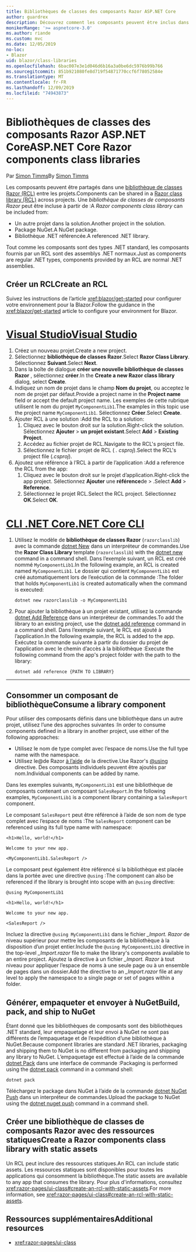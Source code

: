```yaml
---
title: Bibliothèques de classes des composants Razor ASP.NET Core
author: guardrex
description: Découvrez comment les composants peuvent être inclus dans Blazor applications à partir d’une bibliothèque de composants externes.
monikerRange: '>= aspnetcore-3.0'
ms.author: riande
ms.custom: mvc
ms.date: 12/05/2019
no-loc:
- Blazor
uid: blazor/class-libraries
ms.openlocfilehash: 6bac007e3e1d046d6b16a3a0be6dc5976b99b766
ms.sourcegitcommit: 851b921080fe8d719f54871770ccf6f78052584e
ms.translationtype: MT
ms.contentlocale: fr-FR
ms.lasthandoff: 12/09/2019
ms.locfileid: "74943873"
---
```

# <a name="aspnet-core-razor-components-class-libraries"></a><span data-ttu-id="78caa-103">Bibliothèques de classes des composants Razor ASP.NET Core</span><span class="sxs-lookup"><span data-stu-id="78caa-103">ASP.NET Core Razor components class libraries</span></span>

<span data-ttu-id="78caa-104">Par [Simon Timms](https://github.com/stimms)</span><span class="sxs-lookup"><span data-stu-id="78caa-104">By [Simon Timms](https://github.com/stimms)</span></span>

<span data-ttu-id="78caa-105">Les composants peuvent être partagés dans une [bibliothèque de classes Razor (RCL)](xref:razor-pages/ui-class) entre les projets.</span><span class="sxs-lookup"><span data-stu-id="78caa-105">Components can be shared in a [Razor class library (RCL)](xref:razor-pages/ui-class) across projects.</span></span> <span data-ttu-id="78caa-106">Une *bibliothèque de classes de composants Razor* peut être incluse à partir de :</span><span class="sxs-lookup"><span data-stu-id="78caa-106">A *Razor components class library* can be included from:</span></span>

* <span data-ttu-id="78caa-107">Un autre projet dans la solution.</span><span class="sxs-lookup"><span data-stu-id="78caa-107">Another project in the solution.</span></span>
* <span data-ttu-id="78caa-108">Package NuGet.</span><span class="sxs-lookup"><span data-stu-id="78caa-108">A NuGet package.</span></span>
* <span data-ttu-id="78caa-109">Bibliothèque .NET référencée.</span><span class="sxs-lookup"><span data-stu-id="78caa-109">A referenced .NET library.</span></span>

<span data-ttu-id="78caa-110">Tout comme les composants sont des types .NET standard, les composants fournis par un RCL sont des assemblys .NET normaux.</span><span class="sxs-lookup"><span data-stu-id="78caa-110">Just as components are regular .NET types, components provided by an RCL are normal .NET assemblies.</span></span>

## <a name="create-an-rcl"></a><span data-ttu-id="78caa-111">Créer un RCL</span><span class="sxs-lookup"><span data-stu-id="78caa-111">Create an RCL</span></span>

<span data-ttu-id="78caa-112">Suivez les instructions de l’article <xref:blazor/get-started> pour configurer votre environnement pour la Blazor.</span><span class="sxs-lookup"><span data-stu-id="78caa-112">Follow the guidance in the <xref:blazor/get-started> article to configure your environment for Blazor.</span></span>

# <a name="visual-studiotabvisual-studio"></a>[<span data-ttu-id="78caa-113">Visual Studio</span><span class="sxs-lookup"><span data-stu-id="78caa-113">Visual Studio</span></span>](#tab/visual-studio)

1. <span data-ttu-id="78caa-114">Créez un nouveau projet.</span><span class="sxs-lookup"><span data-stu-id="78caa-114">Create a new project.</span></span>
1. <span data-ttu-id="78caa-115">Sélectionnez **bibliothèque de classes Razor**.</span><span class="sxs-lookup"><span data-stu-id="78caa-115">Select **Razor Class Library**.</span></span> <span data-ttu-id="78caa-116">Sélectionnez **Suivant**.</span><span class="sxs-lookup"><span data-stu-id="78caa-116">Select **Next**.</span></span>
1. <span data-ttu-id="78caa-117">Dans la boîte de dialogue **créer une nouvelle bibliothèque de classes Razor** , sélectionnez **créer**.</span><span class="sxs-lookup"><span data-stu-id="78caa-117">In the **Create a new Razor class library** dialog, select **Create**.</span></span>
1. <span data-ttu-id="78caa-118">Indiquez un nom de projet dans le champ **Nom du projet**, ou acceptez le nom de projet par défaut.</span><span class="sxs-lookup"><span data-stu-id="78caa-118">Provide a project name in the **Project name** field or accept the default project name.</span></span> <span data-ttu-id="78caa-119">Les exemples de cette rubrique utilisent le nom du projet `MyComponentLib1`.</span><span class="sxs-lookup"><span data-stu-id="78caa-119">The examples in this topic use the project name `MyComponentLib1`.</span></span> <span data-ttu-id="78caa-120">Sélectionnez **Créer**.</span><span class="sxs-lookup"><span data-stu-id="78caa-120">Select **Create**.</span></span>
1. <span data-ttu-id="78caa-121">Ajouter RCL à une solution :</span><span class="sxs-lookup"><span data-stu-id="78caa-121">Add the RCL to a solution:</span></span>
   1. <span data-ttu-id="78caa-122">Cliquez avec le bouton droit sur la solution.</span><span class="sxs-lookup"><span data-stu-id="78caa-122">Right-click the solution.</span></span> <span data-ttu-id="78caa-123">Sélectionnez **Ajouter** > **un projet existant**.</span><span class="sxs-lookup"><span data-stu-id="78caa-123">Select **Add** > **Existing Project**.</span></span>
   1. <span data-ttu-id="78caa-124">Accédez au fichier projet de RCL.</span><span class="sxs-lookup"><span data-stu-id="78caa-124">Navigate to the RCL's project file.</span></span>
   1. <span data-ttu-id="78caa-125">Sélectionnez le fichier projet de RCL ( *. csproj*).</span><span class="sxs-lookup"><span data-stu-id="78caa-125">Select the RCL's project file (*.csproj*).</span></span>
1. <span data-ttu-id="78caa-126">Ajoutez une référence à l’RCL à partir de l’application :</span><span class="sxs-lookup"><span data-stu-id="78caa-126">Add a reference the RCL from the app:</span></span>
   1. <span data-ttu-id="78caa-127">Cliquez avec le bouton droit sur le projet d’application.</span><span class="sxs-lookup"><span data-stu-id="78caa-127">Right-click the app project.</span></span> <span data-ttu-id="78caa-128">Sélectionnez **Ajouter** une **référence**de > .</span><span class="sxs-lookup"><span data-stu-id="78caa-128">Select **Add** > **Reference**.</span></span>
   1. <span data-ttu-id="78caa-129">Sélectionnez le projet RCL.</span><span class="sxs-lookup"><span data-stu-id="78caa-129">Select the RCL project.</span></span> <span data-ttu-id="78caa-130">Sélectionnez **OK**.</span><span class="sxs-lookup"><span data-stu-id="78caa-130">Select **OK**.</span></span>

# <a name="net-core-clitabnetcore-cli"></a>[<span data-ttu-id="78caa-131">CLI .NET Core</span><span class="sxs-lookup"><span data-stu-id="78caa-131">.NET Core CLI</span></span>](#tab/netcore-cli)

1. <span data-ttu-id="78caa-132">Utilisez le modèle de **bibliothèque de classes Razor** (`razorclasslib`) avec la commande [dotnet New](/dotnet/core/tools/dotnet-new) dans un interpréteur de commandes.</span><span class="sxs-lookup"><span data-stu-id="78caa-132">Use the **Razor Class Library** template (`razorclasslib`) with the [dotnet new](/dotnet/core/tools/dotnet-new) command in a command shell.</span></span> <span data-ttu-id="78caa-133">Dans l’exemple suivant, un RCL est créé nommé `MyComponentLib1`.</span><span class="sxs-lookup"><span data-stu-id="78caa-133">In the following example, an RCL is created named `MyComponentLib1`.</span></span> <span data-ttu-id="78caa-134">Le dossier qui contient `MyComponentLib1` est créé automatiquement lors de l’exécution de la commande :</span><span class="sxs-lookup"><span data-stu-id="78caa-134">The folder that holds `MyComponentLib1` is created automatically when the command is executed:</span></span>

   ```dotnetcli
   dotnet new razorclasslib -o MyComponentLib1
   ```

1. <span data-ttu-id="78caa-135">Pour ajouter la bibliothèque à un projet existant, utilisez la commande [dotnet Add Reference](/dotnet/core/tools/dotnet-add-reference) dans un interpréteur de commandes.</span><span class="sxs-lookup"><span data-stu-id="78caa-135">To add the library to an existing project, use the [dotnet add reference](/dotnet/core/tools/dotnet-add-reference) command in a command shell.</span></span> <span data-ttu-id="78caa-136">Dans l’exemple suivant, le RCL est ajouté à l’application.</span><span class="sxs-lookup"><span data-stu-id="78caa-136">In the following example, the RCL is added to the app.</span></span> <span data-ttu-id="78caa-137">Exécutez la commande suivante à partir du dossier du projet de l’application avec le chemin d’accès à la bibliothèque :</span><span class="sxs-lookup"><span data-stu-id="78caa-137">Execute the following command from the app's project folder with the path to the library:</span></span>

   ```dotnetcli
   dotnet add reference {PATH TO LIBRARY}
   ```

---

## <a name="consume-a-library-component"></a><span data-ttu-id="78caa-138">Consommer un composant de bibliothèque</span><span class="sxs-lookup"><span data-stu-id="78caa-138">Consume a library component</span></span>

<span data-ttu-id="78caa-139">Pour utiliser des composants définis dans une bibliothèque dans un autre projet, utilisez l’une des approches suivantes :</span><span class="sxs-lookup"><span data-stu-id="78caa-139">In order to consume components defined in a library in another project, use either of the following approaches:</span></span>

* <span data-ttu-id="78caa-140">Utilisez le nom de type complet avec l’espace de noms.</span><span class="sxs-lookup"><span data-stu-id="78caa-140">Use the full type name with the namespace.</span></span>
* <span data-ttu-id="78caa-141">Utilisez le\@de Razor [à l’aide](xref:mvc/views/razor#using) de la directive.</span><span class="sxs-lookup"><span data-stu-id="78caa-141">Use Razor's [\@using](xref:mvc/views/razor#using) directive.</span></span> <span data-ttu-id="78caa-142">Des composants individuels peuvent être ajoutés par nom.</span><span class="sxs-lookup"><span data-stu-id="78caa-142">Individual components can be added by name.</span></span>

<span data-ttu-id="78caa-143">Dans les exemples suivants, `MyComponentLib1` est une bibliothèque de composants contenant un composant `SalesReport`.</span><span class="sxs-lookup"><span data-stu-id="78caa-143">In the following examples, `MyComponentLib1` is a component library containing a `SalesReport` component.</span></span>

<span data-ttu-id="78caa-144">Le composant `SalesReport` peut être référencé à l’aide de son nom de type complet avec l’espace de noms :</span><span class="sxs-lookup"><span data-stu-id="78caa-144">The `SalesReport` component can be referenced using its full type name with namespace:</span></span>

```razor
<h1>Hello, world!</h1>

Welcome to your new app.

<MyComponentLib1.SalesReport />
```

<span data-ttu-id="78caa-145">Le composant peut également être référencé si la bibliothèque est placée dans la portée avec une directive `@using` :</span><span class="sxs-lookup"><span data-stu-id="78caa-145">The component can also be referenced if the library is brought into scope with an `@using` directive:</span></span>

```razor
@using MyComponentLib1

<h1>Hello, world!</h1>

Welcome to your new app.

<SalesReport />
```

<span data-ttu-id="78caa-146">Incluez la directive `@using MyComponentLib1` dans le fichier *_Import. Razor* de niveau supérieur pour mettre les composants de la bibliothèque à la disposition d’un projet entier.</span><span class="sxs-lookup"><span data-stu-id="78caa-146">Include the `@using MyComponentLib1` directive in the top-level *_Import.razor* file to make the library's components available to an entire project.</span></span> <span data-ttu-id="78caa-147">Ajoutez la directive à un fichier *_Import. Razor* à tout niveau pour appliquer l’espace de noms à une seule page ou à un ensemble de pages dans un dossier.</span><span class="sxs-lookup"><span data-stu-id="78caa-147">Add the directive to an *_Import.razor* file at any level to apply the namespace to a single page or set of pages within a folder.</span></span>

## <a name="build-pack-and-ship-to-nuget"></a><span data-ttu-id="78caa-148">Générer, empaqueter et envoyer à NuGet</span><span class="sxs-lookup"><span data-stu-id="78caa-148">Build, pack, and ship to NuGet</span></span>

<span data-ttu-id="78caa-149">Étant donné que les bibliothèques de composants sont des bibliothèques .NET standard, leur empaquetage et leur envoi à NuGet ne sont pas différents de l’empaquetage et de l’expédition d’une bibliothèque à NuGet.</span><span class="sxs-lookup"><span data-stu-id="78caa-149">Because component libraries are standard .NET libraries, packaging and shipping them to NuGet is no different from packaging and shipping any library to NuGet.</span></span> <span data-ttu-id="78caa-150">L’empaquetage est effectué à l’aide de la commande [dotnet Pack](/dotnet/core/tools/dotnet-pack) dans une interface de commande :</span><span class="sxs-lookup"><span data-stu-id="78caa-150">Packaging is performed using the [dotnet pack](/dotnet/core/tools/dotnet-pack) command in a command shell:</span></span>

```dotnetcli
dotnet pack
```

<span data-ttu-id="78caa-151">Téléchargez le package dans NuGet à l’aide de la commande [dotnet NuGet Push](/dotnet/core/tools/dotnet-nuget-push) dans un interpréteur de commandes.</span><span class="sxs-lookup"><span data-stu-id="78caa-151">Upload the package to NuGet using the [dotnet nuget push](/dotnet/core/tools/dotnet-nuget-push) command in a command shell.</span></span>

## <a name="create-a-razor-components-class-library-with-static-assets"></a><span data-ttu-id="78caa-152">Créer une bibliothèque de classes de composants Razor avec des ressources statiques</span><span class="sxs-lookup"><span data-stu-id="78caa-152">Create a Razor components class library with static assets</span></span>

<span data-ttu-id="78caa-153">Un RCL peut inclure des ressources statiques.</span><span class="sxs-lookup"><span data-stu-id="78caa-153">An RCL can include static assets.</span></span> <span data-ttu-id="78caa-154">Les ressources statiques sont disponibles pour toutes les applications qui consomment la bibliothèque.</span><span class="sxs-lookup"><span data-stu-id="78caa-154">The static assets are available to any app that consumes the library.</span></span> <span data-ttu-id="78caa-155">Pour plus d'informations, consultez <xref:razor-pages/ui-class#create-an-rcl-with-static-assets>.</span><span class="sxs-lookup"><span data-stu-id="78caa-155">For more information, see <xref:razor-pages/ui-class#create-an-rcl-with-static-assets>.</span></span>

## <a name="additional-resources"></a><span data-ttu-id="78caa-156">Ressources supplémentaires</span><span class="sxs-lookup"><span data-stu-id="78caa-156">Additional resources</span></span>

* <xref:razor-pages/ui-class>
